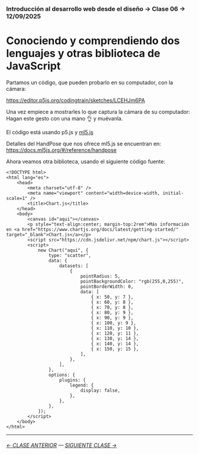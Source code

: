 ### Introducción al desarrollo web desde el diseño → Clase 06 → 12/09/2025

# Conociendo y comprendiendo dos lenguajes y otras biblioteca de JavaScript

Partamos un código, que pueden probarlo en su computador, con la cámara: 

https://editor.p5js.org/codingtrain/sketches/LCEHJm6PA

Una vez empiece a mostrarles lo que captura la cámara de su computador: Hagan este gesto con una mano 👌 y muévanla.

El código está usando p5.js y [ml5.js](https://ml5js.org/)

Detalles del HandPose que nos ofrece ml5.js se encuentran en: https://docs.ml5js.org/#/reference/handpose

Ahora veamos otra biblioteca, usando el siguiente código fuente: 

```
<!DOCTYPE html>
<html lang="es">
    <head>
        <meta charset="utf-8" />
        <meta name="viewport" content="width=device-width, initial-scale=1" />
        <title>Chart.js</title>
    </head>
    <body>
        <canvas id="aqui"></canvas>
        <p style="text-align:center; margin-top:2rem">Más información en <a href="https://www.chartjs.org/docs/latest/getting-started/" target="_blank">Chart.js</a></p>
        <script src="https://cdn.jsdelivr.net/npm/chart.js"></script>
        <script>
            new Chart("aqui", {
                type: "scatter",
                data: {
                    datasets: [
                        {
                            pointRadius: 5,
                            pointBackgroundColor: "rgb(255,0,255)",
                            pointBorderWidth: 0,
                            data: [
                                { x: 50, y: 7 },
                                { x: 60, y: 8 },
                                { x: 70, y: 8 },
                                { x: 80, y: 9 },
                                { x: 90, y: 9 },
                                { x: 100, y: 9 },
                                { x: 110, y: 10 },
                                { x: 120, y: 11 },
                                { x: 130, y: 14 },
                                { x: 140, y: 14 },
                                { x: 150, y: 15 },
                            ],
                        },
                    ],
                },
                options: {
                    plugins: {
                        legend: {
                            display: false,
                        },
                    },
                },
            });
        </script>
    </body>
</html>
```


- - - - - - - -

###### [← CLASE ANTERIOR](https://github.com/profesorfaco/opr/tree/main/clase-05) — [SIGUIENTE CLASE →](https://github.com/profesorfaco/opr/tree/main/clase-07)
